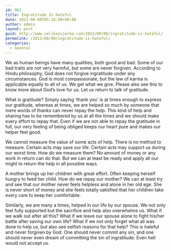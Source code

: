```yaml
---
id: 961
title: Ingratitude Is Hateful
date: 2012-08-08T05:18:00+00:00
author: admin
layout: post
guid: http://www.velikazvjerka.com/2012/08/08/ingratitude-is-hateful/
permalink: /2012/08/08/ingratitude-is-hateful/
categories:
  - General
---
```

We as human beings have many qualities, both good and bad. Some of our bad traits are not very harmful, but some are never forgiven. According to Hindu philosophy, God does not forgive ingratitude under any circumstances. God is most compassionate, but the law of karma is applicable equally to all of us. We get what we give. Please also see this to know more about God&#8217;s love for us. Let us return to talk of gratitude.

What is gratitude? Simply saying &#8216;thank you&#8217; is at times enough to express our gratitude, whereas at times, we are helped so much by someone that mere words of thanks can never repay the help. This kind of help and sharing has to be remembered by us at all the times and we should make every effort to repay that. Even if we are not able to repay the gratitude in full, our very feeling of being obliged keeps our heart pure and makes our helper feel good.

We cannot measure the value of some acts of help. There is no method to measure. Certain acts may save our life. Certain acts may support us during our worst time. How do we measure them? No amount of money or any work in return can do that. But we can at least be ready and apply all our might to return the help in all possible ways.

A mother brings up her children with great effort. Often keeping herself hungry to feed her child. How do we repay our mother? We can at least try and see that our mother never feels helpless and alone in her old age. She is never short of money and she feels totally satisfied that her children take every care to keep her comfortable.

Similarly, we are many a times, helped in our life by our spouse. We not only feel fully supported but the sacrifice and help also overwhelms us. What if we walk out after all this? What if we leave our spouse alone to fight his/her battle after saving our own life? What if we not only forget what all was done to help us, but also see selfish reasons for that help? This is hateful and never forgiven by God. One should never commit any sin, and one should never even dream of committing the sin of ingratitude. Even hell would not accept us.